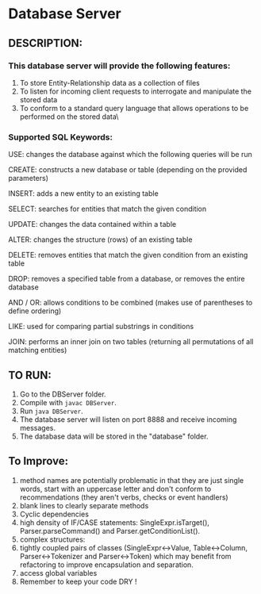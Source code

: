 # Database Server


## DESCRIPTION:

### This database server will provide the following features:

1. To store Entity-Relationship data as a collection of files
2. To listen for incoming client requests to interrogate and manipulate the stored data
3. To conform to a standard query language that allows operations to be performed on the stored data\


### Supported SQL Keywords:

USE: changes the database against which the following queries will be run

CREATE: constructs a new database or table (depending on the provided parameters)

INSERT: adds a new entity to an existing table

SELECT: searches for entities that match the given condition

UPDATE: changes the data contained within a table

ALTER: changes the structure (rows) of an existing table

DELETE: removes entities that match the given condition from an existing table

DROP: removes a specified table from a database, or removes the entire database

AND / OR: allows conditions to be combined (makes use of parentheses to define ordering)

LIKE: used for comparing partial substrings in conditions

JOIN: performs an inner join on two tables (returning all permutations of all matching entities)


## TO RUN:
1. Go to the DBServer folder.
2. Compile with `javac DBServer`.
3. Run `java DBServer`.
4. The database server will listen on port 8888 and receive incoming messages.
5. The database data will be stored in the "database" folder.


## To Improve:
1. method names are potentially problematic in that they are just single words, start with an uppercase letter and don't conform to recommendations (they aren't verbs, checks or event handlers)
2. blank lines to clearly separate methods
3. Cyclic dependencies
4. high density of IF/CASE statements: SingleExpr.isTarget(), Parser.parseCommand() and Parser.getConditionList(). 
5. complex structures:
6. tightly coupled pairs of classes (SingleExpr<->Value, Table<->Column, Parser<->Tokenizer and Parser<->Token) which may benefit from refactoring to improve encapsulation and separation.
7.  access global variables
8.  Remember to keep your code DRY !
